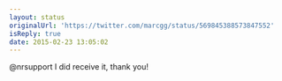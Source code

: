 ```yaml
---
layout: status
originalUrl: 'https://twitter.com/marcgg/status/569845388573847552'
isReply: true
date: 2015-02-23 13:05:02
---
```


@nrsupport I did receive it, thank you!
